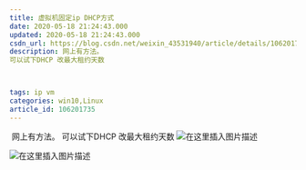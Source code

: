 ```yaml
---
title: 虚拟机固定ip DHCP方式
date: 2020-05-18 21:24:43.000
updated: 2020-05-18 21:24:43.000
csdn_url: https://blog.csdn.net/weixin_43531940/article/details/106201735
description: 网上有方法。
可以试下DHCP 改最大租约天数



tags: ip vm
categories: win10,Linux
article_id: 106201735
---
```

﻿
网上有方法。
可以试下DHCP 改最大租约天数
![在这里插入图片描述](http://img.yayi.site/csdn/20200518212336116.png-watermaskStyle)

![在这里插入图片描述](http://img.yayi.site/csdn/20200518212514127.png-watermaskStyle)

